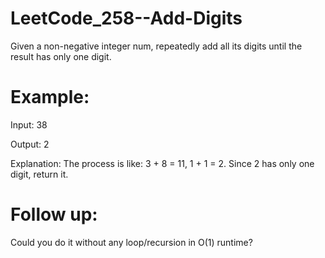 # LeetCode_258--Add-Digits

Given a non-negative integer num, repeatedly add all its digits until the result has only one digit.

# Example:

Input: 38

Output: 2 

Explanation: The process is like: 3 + 8 = 11, 1 + 1 = 2. 
             Since 2 has only one digit, return it.

# Follow up:

Could you do it without any loop/recursion in O(1) runtime?
